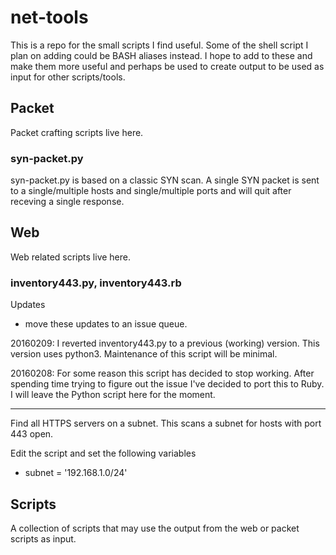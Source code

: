 net-tools
=========

This is a repo for the small scripts I find useful. Some of the shell script I plan on adding could
be BASH aliases instead. I hope to add to these and make them more useful and perhaps be used to
create output to be used as input for other scripts/tools.


## Packet ##

Packet crafting scripts live here.


### syn-packet.py ###

syn-packet.py is based on a classic SYN scan. A single SYN packet is sent
to a single/multiple hosts and single/multiple ports and will quit after
receving a single response.


## Web ##

Web related scripts live here.


### inventory443.py, inventory443.rb

Updates

- move these updates to an issue queue.

20160209:
I reverted inventory443.py to a previous (working) version. This version uses python3.
Maintenance of this script will be minimal.

20160208:
For some reason this script has decided to stop working. After spending time trying to
figure out the issue I've decided to port this to Ruby. I will leave the Python script
here for the moment.

----

Find all HTTPS servers on a subnet. This scans a subnet for hosts with port 443 open.

Edit the script and set the following variables

  - subnet = '192.168.1.0/24'


## Scripts ##

A collection of scripts that may use the output from the web or packet scripts as input.

